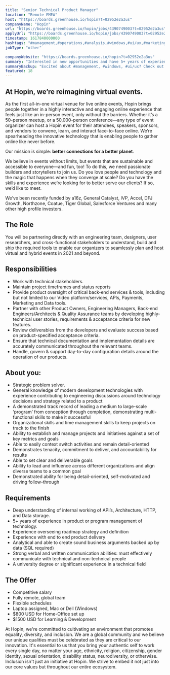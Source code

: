 ```yaml
---
title: "Senior Technical Product Manager"
location: "Remote EMEA"
host: "https://boards.greenhouse.io/hopin?t=02952e2a3us"
companyName: "Hopin"
url: "https://boards.greenhouse.io/hopin/jobs/4390749003?t=02952e2a3us"
applyUrl: "https://boards.greenhouse.io/hopin/jobs/4390749003?t=02952e2a3us#app"
timestamp: 1617840000000
hashtags: "#management,#operations,#analysis,#windows,#ui/ux,#marketing"
jobType: "other"

companyWebsite: "https://boards.greenhouse.io/hopin?t=02952e2a3us"
summary: "Interested in new opportunities and have 5+ years of experience in product or program management of technology? Hopin has a job opening for a Senior Technical Product Manager."
summaryBackup: "Excited about #management, #windows, #ui/ux? Check out this job post!"
featured: 18
---
```


## At Hopin, we’re reimagining virtual events.

As the first all-in-one virtual venue for live online events, Hopin brings people together in a highly interactive and engaging online experience that feels just like an in-person event, only without the barriers. Whether it’s a 50-person meetup, or a 50,000-person conference—any type of event organizer can host a Hopin event for their attendees, speakers, sponsors, and vendors to convene, learn, and interact face-to-face online. We’re spearheading the innovative technology that is enabling people to gather online like never before.

Our mission is simple: **better connections for a better planet**. 

We believe in events without limits, but events that are sustainable and accessible to everyone—and fun, too! To do this, we need passionate builders and storytellers to join us. Do you love people and technology and the magic that happens when they converge at scale? Do you have the skills and experience we’re looking for to better serve our clients? If so, we’d like to meet.

We’ve been recently funded by a16z, General Catalyst, IVP, Accel, DFJ Growth, Northzone, Coatue, Tiger Global, Salesforce Ventures and many other high profile investors.

## The Role

You will be partnering directly with an engineering team, designers, user researchers, and cross-functional stakeholders to understand, build and ship the required tools to enable our organizers to seamlessly plan and host virtual and hybrid events in 2021 and beyond. 

## Responsibilities

*   Work with technical stakeholders.
*   Maintain project timeframes and status reports
*   Provide product oversight of critical back-end services & tools, including but not limited to our Video platform/services, APIs, Payments, Marketing and Data tools.
*   Partner with other Product Owners, Engineering Managers, Back-end Engineers/Architects & Quality Assurance teams by developing highly-technical user stories, requirements & acceptance criteria for new features.
*   Review deliverables from the developers and evaluate success based on product-specified acceptance criteria.
*   Ensure that technical documentation and implementation details are accurately communicated throughout the relevant teams.
*   Handle, govern & support day-to-day configuration details around the operation of our products.

## About you:

*   Strategic problem solver.
*   General knowledge of modern development technologies with experience contributing to engineering discussions around technology decisions and strategy related to a product
*   A demonstrated track record of leading a medium to large-scale ‘program’ from conception through completion, demonstrating multi-functional skills to make it successful
*   Organizational skills and time management skills to keep projects on track to the finish
*   Ability to establish and manage projects and initiatives against a set of key metrics and goals
*   Able to easily context switch activities and remain detail-oriented
*   Demonstrates tenacity, commitment to deliver, and accountability for results
*   Able to set clear and deliverable goals
*   Ability to lead and influence across different organizations and align diverse teams to a common goal
*   Demonstrated ability for being detail-oriented, self-motivated and driving follow-through

## Requirements

*   Deep understanding of internal working of API’s, Architecture, HTTP, and Data storage.
*   5+ years of experience in product or program management of technology.
*   Experience overseeing roadmap strategy and definition
*   Experience with end to end product delivery
*   Analytical and able to create sound business arguments backed up by data (SQL required)
*   Strong verbal and written communication abilities: must effectively communicate with technical and non-technical people
*   A university degree or significant experience in a technical field

## The Offer

*   Competitive salary
*   Fully remote, global team
*   Flexible schedules
*   Laptop assigned, Mac or Dell (Windows)
*   $800 USD for Home-Office set up
*   $1500 USD for Learning & Development

At Hopin, we're committed to cultivating an environment that promotes equality, diversity, and inclusion. We are a global community and we believe our unique qualities must be celebrated as they are critical to our innovation. It's essential to us that you bring your authentic self to work every single day, no matter your age, ethnicity, religion, citizenship, gender identity, sexual orientation, disability status, neurodiversity, or otherwise. Inclusion isn't just an initiative at Hopin. We strive to embed it not just into our core values but throughout our entire ecosystem.
